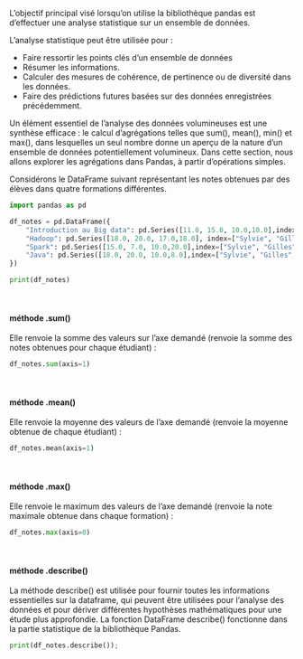 
L’objectif principal visé lorsqu’on utilise la bibliothèque pandas est d’effectuer une analyse statistique sur un ensemble de données.

L’analyse statistique peut être utilisée pour :
- Faire ressortir les points clés d’un ensemble de données
- Résumer les informations.
- Calculer des mesures de cohérence, de pertinence ou de diversité dans les données.
- Faire des prédictions futures basées sur des données enregistrées précédemment.

Un élément essentiel de l’analyse des données volumineuses est une synthèse efficace : le calcul d’agrégations telles que sum(), mean(), min() et max(), dans lesquelles un seul nombre donne un aperçu de la nature d’un ensemble de données potentiellement volumineux. Dans cette section, nous allons explorer les agrégations dans Pandas, à partir d’opérations simples.

Considérons le DataFrame suivant représentant les notes obtenues par des élèves dans quatre
formations différentes.

```python
import pandas as pd

df_notes = pd.DataFrame({
	"Introduction au Big data": pd.Series([11.0, 15.0, 10.0,10.0],index=["Sylvie", "Gilles", "Sylvain", "Thomas"]),
	"Hadoop": pd.Series([18.0, 20.0, 17.0,18.0], index=["Sylvie", "Gilles", "Sylvain", "Thomas"]),
	"Spark": pd.Series([15.0, 7.0, 10.0,20.0],index=["Sylvie", "Gilles", "Sylvain", "Thomas"]),
	"Java": pd.Series([18.0, 20.0, 10.0,8.0],index=["Sylvie", "Gilles", "Sylvain", "Thomas"]),
})

print(df_notes)
```

<br>

#### méthode .sum()

Elle renvoie la somme des valeurs sur l’axe demandé (renvoie la somme des notes obtenues pour chaque étudiant) :

```python
df_notes.sum(axis=1)
```

<br>

#### méthode .mean()

Elle renvoie la moyenne des valeurs de l’axe demandé (renvoie la moyenne obtenue de chaque étudiant) :

```python
df_notes.mean(axis=1)
```

<br>

#### méthode .max()

Elle renvoie le maximum des valeurs de l’axe demandé (renvoie la note maximale obtenue dans chaque formation) :

```python
df_notes.max(axis=0)
```

<br>

#### méthode .describe()

La méthode describe() est utilisée pour fournir toutes les informations essentielles sur la dataframe, qui peuvent être utilisées pour l’analyse des données et pour dériver différentes hypothèses mathématiques pour une étude plus approfondie. La fonction DataFrame describe() fonctionne dans la partie statistique de la bibliothèque Pandas.

```python
print(df_notes.describe());
```

<br>